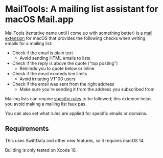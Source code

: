 # MailTools: A mailing list assistant for macOS Mail.app

MailTools (tentative name until I come up with something better) is a
[mail extension][mailext] for macOS that provides the following checks when
writing emails for a mailing list:

* Check if the email is plain text
  * Avoid sending HTML emails to lists
* Check if the reply is above the quote ("top posting")
  * Reminds you to quote below or inline
* Check if the email exceeds line limits
  * Avoid irritating VT100 users
* Check if the email was sent from the right address
  * Make sure you're sending it from the address you subscribed from

Mailing lists can require [specific rules][pedantry] to be followed; this
extenion helps you avoid making a mailing list faux pas.

You can also set what rules are applied for specific emails or domains.

## Requirements

This uses SwiftData and other new features, so it requires macOS 14.

Building is only tested on Xcode 16.

[mailext]: https://support.apple.com/en-ca/guide/mail/mlhla9a93cd5/mac
[pedantry]: https://useplaintext.email/#etiquette
